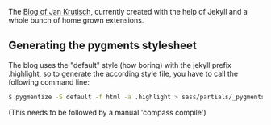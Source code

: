 The [Blog of Jan Krutisch](http://jan.krutisch.de/), currently created with the help of Jekyll and a whole
bunch of home grown extensions.

## Generating the pygments stylesheet

The blog uses the "default" style (how boring) with the jekyll prefix .highlight, so to generate the according style file, you have to call the following command line:

``` bash
$ pygmentize -S default -f html -a .highlight > sass/partials/_pygments.scss
```

(This needs to be followed by a manual 'compass compile')

